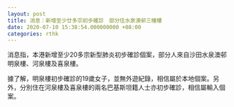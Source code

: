 ```yaml
---
layout: post
title: 消息：新增至少廿多宗初步確診　部分住水泉澳邨三幢樓
date: 2020-07-10 15:38:54.000000000 +08:00
categories: rthk
---
```


消息指，本港新增至少20多宗新型肺炎初步確診個案，部分人來自沙田水泉澳邨明泉樓、河泉樓及喜泉樓。

據了解，明泉樓初步確診的19歲女子，並無外遊紀錄，相信屬於本地個案。另外，分別住在河泉樓及喜泉樓的兩名巴基斯坦籍人士亦初步確診，相信屬輸入個案。

